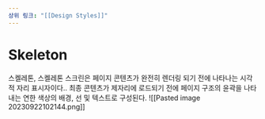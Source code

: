 ```yaml
---
상위 링크: "[[Design Styles]]"
---
```

# Skeleton

스켈레톤, 스켈레톤 스크린은 페이지 콘텐츠가 완전히 렌더링 되기 전에 나타나는 시각적 자리 표시자이다.. 최종 콘텐츠가 제자리에 로드되기 전에 페이지 구조의 윤곽을 나타내는 연한 색상의 배경, 선 및 텍스트로 구성된다.
![[Pasted image 20230922102144.png]]
